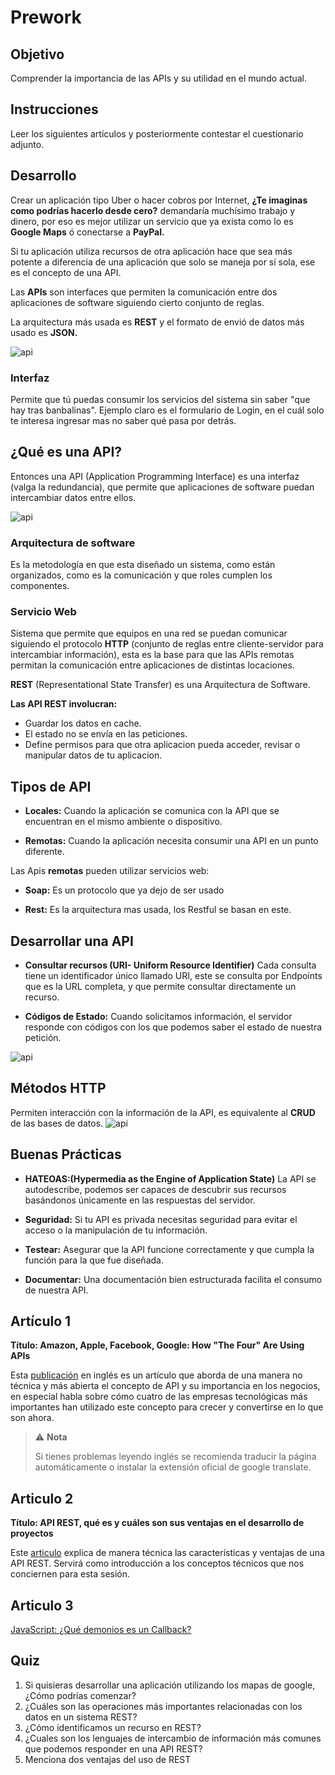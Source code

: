 # Prework

## Objetivo

Comprender la importancia de las APIs y su utilidad en el mundo actual.

## Instrucciones

Leer los siguientes artículos y posteriormente contestar el cuestionario adjunto.

## Desarrollo

Crear un aplicación tipo Uber o hacer cobros por Internet, **¿Te imaginas como podrías hacerlo desde cero?** demandaría muchísimo trabajo y dinero, por eso es mejor utilizar un servicio que ya exista como lo es **Google Maps** ó conectarse a **PayPal.**

Si tu aplicación utiliza recursos de otra aplicación hace que sea más potente a diferencia de una aplicación que solo se maneja por sí sola, ese es el concepto de una API.

Las **APIs** son interfaces que permiten la comunicación entre dos aplicaciones de software siguiendo cierto conjunto de reglas.

La arquitectura más usada es **REST** y el formato de envió de datos más usado es **JSON.**

![api](https://imgfz.com/i/KgPhiYR.png)

### **Interfaz**

Permite que tú puedas consumir los servicios del sistema sin saber "que hay tras banbalinas". Ejemplo claro es el formulario de Login, en el cuál solo te interesa ingresar mas no saber qué pasa por detrás.

## **¿Qué es una API?**

Entonces una API (Application Programming Interface) es una interfaz (valga la redundancia), que permite que aplicaciones de software puedan intercambiar datos entre ellos.

![api](http://imgfz.com/i/ZR9sCbk.png)

### **Arquitectura de software**

Es la metodología en que esta diseñado un sistema, como están organizados, como es la comunicación y que roles cumplen los componentes.

### **Servicio Web**

Sistema que permite que equipos en una red se puedan comunicar siguiendo el protocolo **HTTP** (conjunto de reglas entre cliente-servidor para intercambiar información), esta es la base para que las APIs remotas permitan la comunicación entre aplicaciones de distintas locaciones.

**REST** (Representational State Transfer) es una Arquitectura de Software.

**Las API REST involucran:**

+ Guardar los datos en cache.
+ El estado no se envía en las peticiones.
+ Define permisos para que otra aplicacion pueda acceder, revisar o manipular datos de tu aplicacion.

## **Tipos de API**

+ **Locales:** Cuando la aplicación se comunica con la API que se encuentran en el mismo ambiente o dispositivo.

+ **Remotas:** Cuando la aplicación necesita consumir una API en un punto diferente.


Las Apis **remotas** pueden utilizar servicios web:

+ **Soap:** Es un protocolo que ya dejo de ser usado

+ **Rest:** Es la arquitectura mas usada, los Restful se basan en este.

## **Desarrollar una API**

+ **Consultar recursos (URI- Uniform Resource Identifier)** Cada consulta tiene un identificador único llamado URI, este se consulta por Endpoints que es la URL completa, y que permite consultar directamente un recurso.

+ **Códigos de Estado:** Cuando solicitamos información, el servidor responde con códigos con los que podemos saber el estado de nuestra petición.

![api](https://imgfz.com/i/nxvHViX.png)

## **Métodos HTTP**

Permiten interacción con la información de la API, es equivalente al **CRUD** de las bases de datos.
![api](https://imgfz.com/i/bQUqm8F.png)

## **Buenas Prácticas**

+ **HATEOAS:(Hypermedia as the Engine of Application State)** La API se autodescribe, podemos ser capaces de descubrir sus recursos basándonos únicamente en las respuestas del servidor.

+ **Seguridad:** Si tu API es privada necesitas seguridad para evitar el acceso o la manipulación de tu información.

+ **Testear:** Asegurar que la API funcione correctamente y que cumpla la función para la que fue diseñada.

+ **Documentar:** Una documentación bien estructurada facilita el consumo de nuestra API.

## **Artículo 1**

**Título: Amazon, Apple, Facebook, Google: How "The Four" Are Using APIs**

Esta [publicación](https://commercetools.com/blog/2017/11/07/the-four-apis.html) en inglés es un artículo que aborda de una manera no técnica y más abierta el concepto de API y su importancia en los negocios, en especial habla sobre cómo cuatro de las empresas tecnológicas más importantes han utilizado este concepto para crecer y convertirse en lo que son ahora.

>⚠️ **Nota**
>
>Si tienes problemas leyendo inglés se recomienda traducir la página automáticamente o instalar la extensión oficial de google translate.

## **Articulo 2**

**Título: API REST, qué es y cuáles son sus ventajas en el desarrollo de proyectos**

Este [articulo](https://bbvaopen4u.com/es/actualidad/api-rest-que-es-y-cuales-son-sus-ventajas-en-el-desarrollo-de-proyectos) explica de manera técnica las características y ventajas de una API REST. Servirá como introducción a los conceptos técnicos que nos conciernen para esta sesión.

## **Articulo 3**

[JavaScript: ¿Qué demonios es un Callback?](http://developinginspanish.com/2019/03/18/javascript-que-demonios-es-un-callback/)



## Quiz

1. Si quisieras desarrollar una aplicación utilizando los mapas de google, ¿Cómo podrías comenzar?
2. ¿Cuáles son las operaciones más importantes relacionadas con los datos en un sistema REST?
3. ¿Cómo identificamos un recurso en REST?
4. ¿Cuales son los lenguajes de intercambio de información más comunes que podemos responder en una API REST?
5. Menciona dos ventajas del uso de REST
